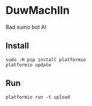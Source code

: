 # DuwMachIIn
Bad sumo bot AI

## Install

```
sudo -H pip install platformio
platformio update
```

## Run

```
platformio run -t upload
```